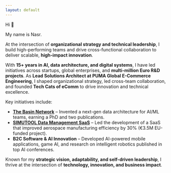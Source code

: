 ```yaml
---
layout: default
---
```


Hi 👋

My name is Nasr.

At the intersection of **organizational strategy and technical leadership**, I build high-performing teams and drive cross-functional collaboration to deliver scalable, **high-impact innovation**.  

With **15+ years in AI, data architecture, and digital systems**, I have led initiatives across startups, global enterprises, and **multi-million Euro R&D projects**. As **Lead Solutions Architect at PUMA Global E-Commerce Engineering**, I shaped organizational strategy, led cross-team collaboration, and founded **Tech Cats of eComm** to drive innovation and technical excellence.  

Key initiatives include:  
- **[The Basin Network](phd)** – Invented a next-gen data architecture for AI/ML teams, earning a PhD and two publications.  
- **[SIMUTOOL Data Management SaaS](https://github.com/simutool)** – Led the development of a SaaS that improved aerospace manufacturing efficiency by 30% (€3.5M EU-funded project).  
- **B2C Software & AI Innovation** – Developed AI-powered mobile applications, game AI, and research on intelligent robotics published in top AI conferences.  

Known for my **strategic vision, adaptability, and self-driven leadership**, I thrive at the intersection of **technology, innovation, and business impact**.  

